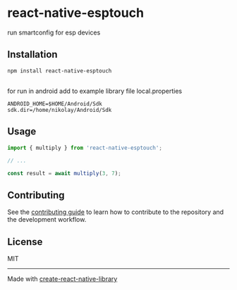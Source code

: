 # react-native-esptouch

run smartconfig for esp devices

## Installation

```sh
npm install react-native-esptouch
```
##
for run in android add to example library file local.properties
```
ANDROID_HOME=$HOME/Android/Sdk
sdk.dir=/home/nikolay/Android/Sdk
```

## Usage

```js
import { multiply } from 'react-native-esptouch';

// ...

const result = await multiply(3, 7);
```


## Contributing

See the [contributing guide](CONTRIBUTING.md) to learn how to contribute to the repository and the development workflow.

## License

MIT

---

Made with [create-react-native-library](https://github.com/callstack/react-native-builder-bob)


